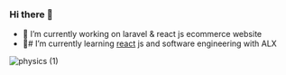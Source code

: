 ### Hi there 👋



- 🔭 I’m currently working on laravel & react js ecommerce website
- 🌱# I’m currently learning [react](#) js and software engineering  with ALX 

![physics (1)](https://user-images.githubusercontent.com/100168104/235469366-052b2cba-6de2-4568-a1c0-b3e2b0d8189e.png)
